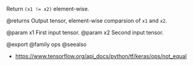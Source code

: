 Return `(x1 != x2)` element-wise.

@returns
    Output tensor, element-wise comparsion of `x1` and `x2`.

@param x1 First input tensor.
@param x2 Second input tensor.

@export
@family ops
@seealso
+ <https://www.tensorflow.org/api_docs/python/tf/keras/ops/not_equal>
